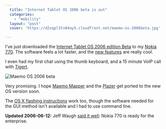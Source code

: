 ```yaml
---
  title: "Internet Tablet OS 2006 beta is out"
  categories: 
    - "mobility"
  layout: "post"
  cover: 'https://d2vqpl3tx84ay5.cloudfront.net/maemo-os-2006beta.jpg'

---
```

I've just downloaded the [Internet Tablet OS 2006 edition Beta][1] to my [Nokia 770][2]. The software feels a lot faster, and the [new features][3] are really cool.

I even had my first chat using the thumb keyboard, and a 15 minute VoIP call with [Tigert][4].

![Maemo OS 2006 beta](https://d2vqpl3tx84ay5.cloudfront.net/maemo-os-2006beta.jpg)

Very promising. I hope [Maemo Mapper][7] and the [Plazer][6] get ported to the new OS version soon.

The [OS X flashing instructions][5] work too, though the software needed for the GUI method isn't available and I had to use command line.

__Updated 2006-06-12:__ Jeff Waugh [said it well][8]: Nokia 770 is ready for the enterprise.

[1]: http://www.maemo.org/downloads/nokia_770
[2]: http://bergie.iki.fi/blog/first-day-with-nokia-770/
[3]: http://maemo.org/nokia/os2006_featurenote.html
[4]: http://www.tigert.com/
[5]: http://maemo.org/maemowiki/HOWTO_FlashLatestNokiaImageWithMacOSX
[6]: http://sapir.mooo.de/2006/05/25/nokia-770-and-plazes/
[7]: http://gnuite.com:8080/nokia770/maemo-mapper/
[8]: http://perkypants.org/blog/2006/06/11/ready-for-the-enterprise-nokia-770/
